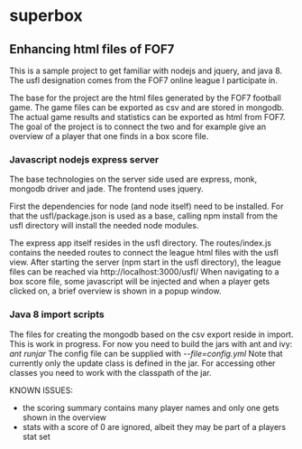 superbox
========

## Enhancing html files of FOF7 ##

This is a sample project to get familiar with nodejs and jquery, and java 8. 
The usfl designation comes from the FOF7 online league I participate in.

The base for the project are the html files generated by the FOF7 football game. The game files
can be exported as csv and are stored in mongodb. The actual game results and statistics can
be exported as html from FOF7. The goal of the project is to connect the two and for example
give an overview of a player that one finds in a box score file.

### Javascript nodejs express server ###

The base technologies on the server side used are express, monk, mongodb driver and jade. The
frontend uses jquery. 

First the dependencies for node (and node itself) need to be installed. For that the usfl/package.json
is used as a base, calling npm install from the usfl directory will install the needed node
modules.

The express app itself resides in the usfl directory. The routes/index.js contains the needed
routes to connect the league html files with the usfl view. After starting the server (npm start in
the usfl directory), the league files can be reached via http://localhost:3000/usfl/ When navigating
to a box score file, some javascript will be injected and when a player gets clicked on, a brief
overview is shown in a popup window.

### Java 8 import scripts ###

The files for creating the mongodb based on the csv export reside in import. This is work in progress.
For now you need to build the jars with ant and ivy:
  *ant runjar*
The config file can be supplied with
  *--file=config.yml*
Note that currently only the update class is defined in the jar. For accessing other classes you
need to work with the classpath of the jar.

KNOWN ISSUES:
- the scoring summary contains many player names and only one gets shown in the overview
- stats with a score of 0 are ignored, albeit they may be part of a players stat set
